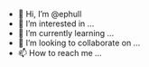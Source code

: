 - 👋 Hi, I’m @ephull
- 👀 I’m interested in ...
- 🌱 I’m currently learning ...
- 💞️ I’m looking to collaborate on ...
- 📫 How to reach me ...

<!---
ephull/ephull is a ✨ special ✨ repository because its `README.md` (this file) appears on your GitHub profile.
You can click the Preview link to take a look at your changes.
--->

